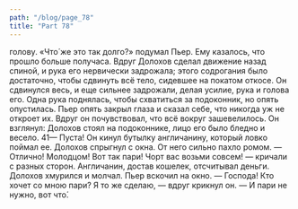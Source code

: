 ```yaml
---
path: "/blog/page_78"
title: "Part 78"
---
```


 голову. «Что́ же это так долго?» подумал Пьер. Ему казалось, что прошло больше получаса. Вдруг Долохов сделал движение назад спиной, и рука его нервически задрожала; этого содрогания было достаточно, чтобы сдвинуть всё тело, сидевшее на покатом откосе. Он сдвинулся весь, и еще сильнее задрожали, делая усилие, рука и голова его. Одна рука поднялась, чтобы схватиться за подоконник, но опять опустилась. Пьер опять закрыл глаза и сказал себе, что никогда уж не откроет их. Вдруг он почувствовал, что всё вокруг зашевелилось. Он взглянул: Долохов стоял на подоконнике, лицо его было бледно и весело.
41— Пуста!
Он кинул бутылку англичанину, который ловко поймал ее. Долохов спрыгнул с окна. От него сильно пахло ромом.
— Отлично! Молодцом! Вот так пари! Чорт вас возьми совсем! — кричали с разных сторон.
Англичанин, достав кошелек, отсчитывал деньги. Долохов хмурился и молчал. Пьер вскочил на окно.
— Господа! Кто хочет со мною пари? Я то же сделаю, — вдруг крикнул он. — И пари не нужно, вот что́.

